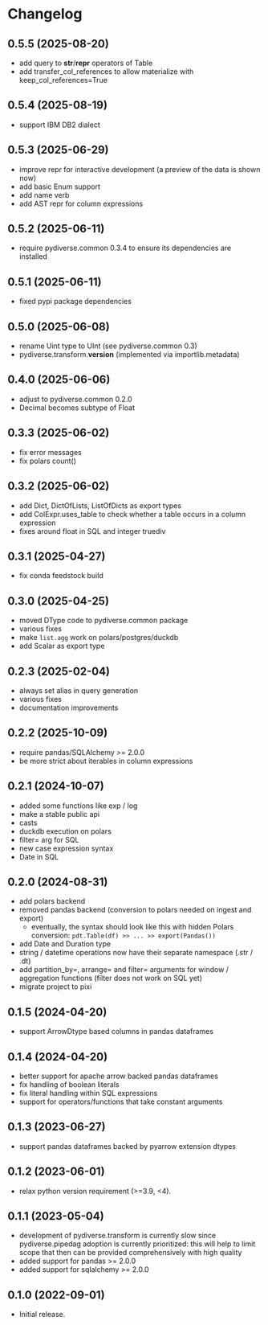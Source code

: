 # Changelog

## 0.5.5 (2025-08-20)
- add query to __str__/__repr__ operators of Table
- add transfer_col_references to allow materialize with keep_col_references=True

## 0.5.4 (2025-08-19)
- support IBM DB2 dialect

## 0.5.3 (2025-06-29)

- improve repr for interactive development (a preview of the data is shown now)
- add basic Enum support
- add name verb
- add AST repr for column expressions

## 0.5.2 (2025-06-11)
- require pydiverse.common 0.3.4 to ensure its dependencies are installed

## 0.5.1 (2025-06-11)
- fixed pypi package dependencies

## 0.5.0 (2025-06-08)
- rename Uint type to UInt (see pydiverse.common 0.3)
- pydiverse.transform.__version__ (implemented via importlib.metadata)

## 0.4.0 (2025-06-06)
- adjust to pydiverse.common 0.2.0
- Decimal becomes subtype of Float

## 0.3.3 (2025-06-02)
- fix error messages
- fix polars count()

## 0.3.2 (2025-06-02)
- add Dict, DictOfLists, ListOfDicts as export types
- add ColExpr.uses_table to check whether a table occurs in a column expression
- fixes around float in SQL and integer truediv

## 0.3.1 (2025-04-27)
- fix conda feedstock build

## 0.3.0 (2025-04-25)
- moved DType code to pydiverse.common package
- various fixes
- make `list.agg` work on polars/postgres/duckdb
- add Scalar as export type

## 0.2.3 (2025-02-04)
- always set alias in query generation
- various fixes
- documentation improvements

## 0.2.2 (2025-10-09)
- require pandas/SQLAlchemy >= 2.0.0
- be more strict about iterables in column expressions

## 0.2.1 (2024-10-07)

- added some functions like exp / log
- make a stable public api
- casts
- duckdb execution on polars
- filter= arg for SQL
- new case expression syntax
- Date in SQL

## 0.2.0 (2024-08-31)

- add polars backend
- removed pandas backend (conversion to polars needed on ingest and export)
  * eventually, the syntax should look like this with hidden Polars conversion: `pdt.Table(df) >> ... >> export(Pandas())`
- add Date and Duration type
- string / datetime operations now have their separate namespace (.str / .dt)
- add partition_by=, arrange= and filter= arguments for window / aggregation functions (filter does not work on SQL yet)
- migrate project to pixi

## 0.1.5 (2024-04-20)
- support ArrowDtype based columns in pandas dataframes

## 0.1.4 (2024-04-20)
- better support for apache arrow backed pandas dataframes
- fix handling of boolean literals
- fix literal handling within SQL expressions
- support for operators/functions that take constant arguments

## 0.1.3 (2023-06-27)
- support pandas dataframes backed by pyarrow extension dtypes

## 0.1.2 (2023-06-01)
- relax python version requirement (>=3.9, <4).

## 0.1.1 (2023-05-04)
- development of pydiverse.transform is currently slow since pydiverse.pipedag
   adoption is currently prioritized: this will help to limit scope that then can
   be provided comprehensively with high quality
- added support for pandas >= 2.0.0
- added support for sqlalchemy >= 2.0.0

## 0.1.0 (2022-09-01)
- Initial release.
